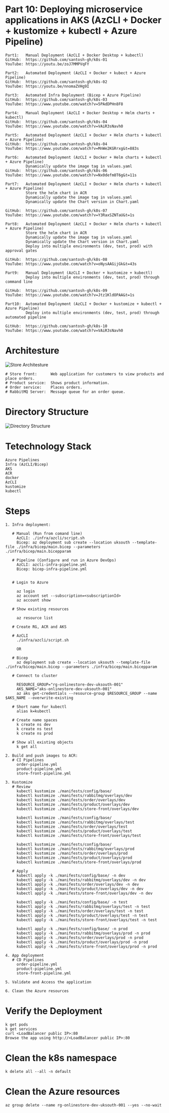 # Part 10: Deploying microservice applications in AKS (AzCLI + Docker + kustomize + kubectl + Azure Pipeline)

    Part1:   Manual Deployment (AzCLI + Docker Desktop + kubectl)  
    GitHub:  https://github.com/santosh-gh/k8s-01
    YouTube: https://youtu.be/zoJ7MMPVqFY

    Part2:   Automated Deployment (AzCLI + Docker + kubect + Azure Pipeline)
    GitHub:  https://github.com/santosh-gh/k8s-02
    YouTube: https://youtu.be/nnomaZVHg9I

    Part3:   Automated Infra Deployment (Bicep + Azure Pipeline)
    GitHub:  https://github.com/santosh-gh/k8s-03
    YouTube: https://www.youtube.com/watch?v=5PAdDPHn8F8

    Part4:   Manual Deployment (AzCLI + Docker Desktop + Helm charts + kubectl) 
    GitHub:  https://github.com/santosh-gh/k8s-04
    YouTube: https://www.youtube.com/watch?v=VAiR3sNavh0

    Part5:   Automated Deployment (AzCLI + Docker + Helm charts + kubectl + Azure Pipeline) 
    GitHub:  https://github.com/santosh-gh/k8s-04
    YouTube: https://www.youtube.com/watch?v=MnWe2KGRrxg&t=883s

    Part6:   Automated Deployment (AzCLI + Docker + Helm charts + kubectl + Azure Pipeline) 
             Dynamically update the image tag in values.yaml
    GitHub:  https://github.com/santosh-gh/k8s-06
    YouTube: https://www.youtube.com/watch?v=Nx0defm8T6g&t=11s

    Part7:   Automated Deployment (AzCLI + Docker + Helm charts + kubectl + Azure Pipeline)
             Store the helm chart in ACR
             Dynamically update the image tag in values.yaml
             Dynamically update the Chart version in Chart.yaml

    GitHub:  https://github.com/santosh-gh/k8s-07
    YouTube: https://www.youtube.com/watch?v=Y3RaxSZNTaU&t=1s

    Part8:   Automated Deployment (AzCLI + Docker + Helm charts + kubectl + Azure Pipeline)
             Store the helm chart in ACR
             Dynamically update the image tag in values.yaml
             Dynamically update the Chart version in Chart.yaml
             Deploy into multiple environments (dev, test, prod) with approval gates

    GitHub:  https://github.com/santosh-gh/k8s-08
    YouTube: https://www.youtube.com/watch?v=oNysAAGijGk&t=43s

    Part9:   Manual Deployment (AzCLI + Docker + kustomize + kubectl)          
             Deploy into multiple environments (dev, test, prod) through command line

    GitHub:  https://github.com/santosh-gh/k8s-09
    YouTube: https://www.youtube.com/watch?v=Jtz1KldOPAA&t=1s

    Part10:  Automated Deployment (AzCLI + Docker + kustomize + kubectl + Azure Pipeline)          
             Deploy into multiple environments (dev, test, prod) through automated pipeline

    GitHub:  https://github.com/santosh-gh/k8s-10
    YouTube: https://www.youtube.com/watch?v=VAiR3sNavh0

# Architesture

![Store Architesture](aks-store-architecture.png)

    # Store front:      Web application for customers to view products and place orders.
    # Product service:  Shows product information.
    # Order service:    Places orders.
    # RabbitMQ Server:  Message queue for an order queue.

# Directory Structure

![Directory Structure](image.png)

# Tetechnology Stack

    Azure Pipelines
    Infra (AzCLI/Bicep)
    AKS
    ACR
    docker
    AzCLI
    kustomize
    kubectl    

# Steps

    1. Infra deployment:
    
       # Manual (Run from comand line)
         AzCLI: ./infra/azcli/script.sh
         Bicep: az deployment sub create --location uksouth --template-file ./infra/bicep/main.bicep --parameters ./infra/bicep/main.bicepparam 

       # Pipeline (Configure and run in Azure DevOps)
         AzCLI: azcli-infra-pipeline.yml
         Bicep: bicep-infra-pipeline.yml


       # Login to Azure

         az login
         az account set --subscription=<subscriptionId>
         az account show

       # Show existing resources

         az resource list

       # Create RG, ACR and AKS

       # AzCLI
         ./infra/azcli/script.sh

         OR

       # Bicep
         az deployment sub create --location uksouth --template-file ./infra/bicep/main.bicep --parameters ./infra/bicep/main.bicepparam

       # Connect to cluster

         RESOURCE_GROUP="rg-onlinestore-dev-uksouth-001"
         AKS_NAME="aks-onlinestore-dev-uksouth-001"
         az aks get-credentials --resource-group $RESOURCE_GROUP --name $AKS_NAME --overwrite-existing

       # Short name for kubectl
         alias k=kubectl

       # Create name spaces
         k create ns dev
         k create ns test
         k create ns prod    

       # Show all existing objects
         k get all   

    2. Build and push images to ACR: 
       # CI Pipelines
         order-pipeline.yml
         product-pipeline.yml
         store-front-pipeline.yml

    3. Kustomize
       # Review
         kubectl kustomize ./manifests/config/base/
         kubectl kustomize ./manifests/rabbitmq/overlays/dev
         kubectl kustomize ./manifests/order/overlays/dev
         kubectl kustomize ./manifests/product/overlays/dev
         kubectl kustomize ./manifests/store-front/overlays/dev

         kubectl kustomize ./manifests/config/base/
         kubectl kustomize ./manifests/rabbitmq/overlays/test
         kubectl kustomize ./manifests/order/overlays/test
         kubectl kustomize ./manifests/product/overlays/test
         kubectl kustomize ./manifests/store-front/overlays/test

         kubectl kustomize ./manifests/config/base/
         kubectl kustomize ./manifests/rabbitmq/overlays/prod
         kubectl kustomize ./manifests/order/overlays/prod
         kubectl kustomize ./manifests/product/overlays/prod
         kubectl kustomize ./manifests/store-front/overlays/prod

       # Apply
         kubectl apply -k ./manifests/config/base/ -n dev
         kubectl apply -k ./manifests/rabbitmq/overlays/dev -n dev
         kubectl apply -k ./manifests/order/overlays/dev -n dev
         kubectl apply -k ./manifests/product/overlays/dev -n dev
         kubectl apply -k ./manifests/store-front/overlays/dev -n dev

         kubectl apply -k ./manifests/config/base/ -n test
         kubectl apply -k ./manifests/rabbitmq/overlays/test -n test
         kubectl apply -k ./manifests/order/overlays/test -n test
         kubectl apply -k ./manifests/product/overlays/test -n test
         kubectl apply -k ./manifests/store-front/overlays/test -n test

         kubectl apply -k ./manifests/config/base/ -n prod
         kubectl apply -k ./manifests/rabbitmq/overlays/prod -n prod
         kubectl apply -k ./manifests/order/overlays/prod -n prod
         kubectl apply -k ./manifests/product/overlays/prod -n prod
         kubectl apply -k ./manifests/store-front/overlays/prod -n prod    

    4. App deployment
       # CD Pipelines
         order-pipeline.yml
         product-pipeline.yml
         store-front-pipeline.yml

    5. Validate and Access the application

    6. Clean the Azure resources
    
# Verify the Deployment

    k get pods
    k get services
    curl <LoadBalancer public IP>:80
    Browse the app using http://<LoadBalancer public IP>:80

# Clean the k8s namespace

    k delete all --all -n default

# Clean the Azure resources

    az group delete --name rg-onlinestore-dev-uksouth-001 --yes --no-wait
